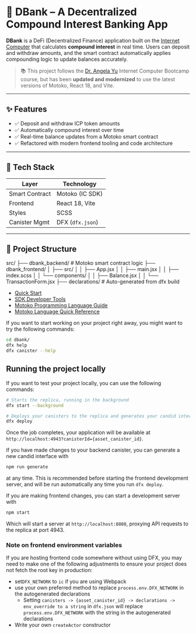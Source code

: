 # 🧮 DBank – A Decentralized Compound Interest Banking App

**DBank** is a DeFi (Decentralized Finance) application built on the [Internet Computer](https://internetcomputer.org) that calculates **compound interest** in real time. Users can deposit and withdraw amounts, and the smart contract automatically applies compounding logic to update balances accurately.

> 📚 This project follows the [Dr. Angela Yu](https://www.appbrewery.co/) Internet Computer Bootcamp course, but has been **updated and modernized** to use the latest versions of Motoko, React 18, and Vite.

---

## ✨ Features

- ✅ Deposit and withdraw ICP token amounts
- ✅ Automatically compound interest over time
- ✅ Real-time balance updates from a Motoko smart contract
- ✅ Refactored with modern frontend tooling and code architecture

---

## 🧱 Tech Stack

| Layer         | Technology                      |
|--------------|----------------------------------|
| Smart Contract | Motoko (IC SDK)                |
| Frontend     | React 18, Vite                   |
| Styles       | SCSS                             |
| Canister Mgmt| DFX (`dfx.json`)                 |

---

## 📁 Project Structure

src/
├── dbank_backend/ # Motoko smart contract logic
├── dbank_frontend/
│ ├── src/
│ │ ├── App.jsx
│ │ ├── main.jsx
│ │ ├── index.scss
│ │ └── components/
│ │ ├── Balance.jsx
│ │ └── TransactionForm.jsx
├── declarations/ # Auto-generated from dfx build


- [Quick Start](https://internetcomputer.org/docs/current/developer-docs/setup/deploy-locally)
- [SDK Developer Tools](https://internetcomputer.org/docs/current/developer-docs/setup/install)
- [Motoko Programming Language Guide](https://internetcomputer.org/docs/current/motoko/main/motoko)
- [Motoko Language Quick Reference](https://internetcomputer.org/docs/current/motoko/main/language-manual)

If you want to start working on your project right away, you might want to try the following commands:

```bash
cd dbank/
dfx help
dfx canister --help
```

## Running the project locally

If you want to test your project locally, you can use the following commands:

```bash
# Starts the replica, running in the background
dfx start --background

# Deploys your canisters to the replica and generates your candid interface
dfx deploy
```

Once the job completes, your application will be available at `http://localhost:4943?canisterId={asset_canister_id}`.

If you have made changes to your backend canister, you can generate a new candid interface with

```bash
npm run generate
```

at any time. This is recommended before starting the frontend development server, and will be run automatically any time you run `dfx deploy`.

If you are making frontend changes, you can start a development server with

```bash
npm start
```

Which will start a server at `http://localhost:8080`, proxying API requests to the replica at port 4943.

### Note on frontend environment variables

If you are hosting frontend code somewhere without using DFX, you may need to make one of the following adjustments to ensure your project does not fetch the root key in production:

- set`DFX_NETWORK` to `ic` if you are using Webpack
- use your own preferred method to replace `process.env.DFX_NETWORK` in the autogenerated declarations
  - Setting `canisters -> {asset_canister_id} -> declarations -> env_override to a string` in `dfx.json` will replace `process.env.DFX_NETWORK` with the string in the autogenerated declarations
- Write your own `createActor` constructor
